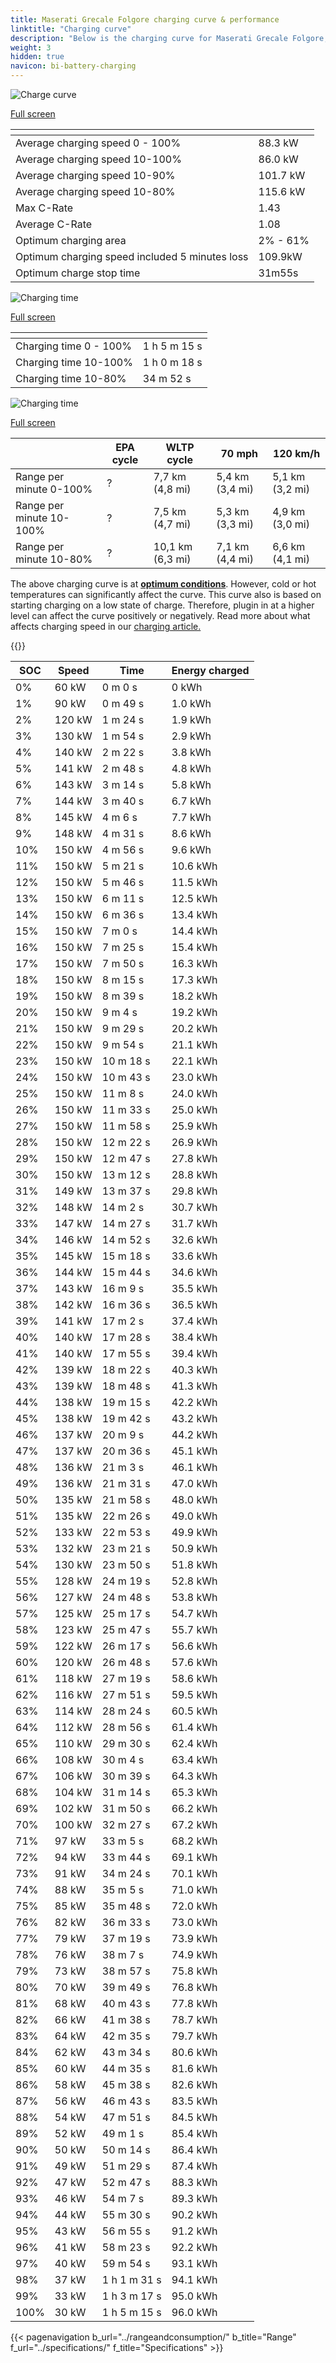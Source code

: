 ```yaml
---
title: Maserati Grecale Folgore charging curve & performance
linktitle: "Charging curve"
description: "Below is the charging curve for Maserati Grecale Folgore, illustrating the charging speed at various battery levels. Additionally, graphs for range and time provide comprehensive details on charging performance."
weight: 3
hidden: true
navicon: bi-battery-charging
---
```

<!-- markdownlint-disable MD033 -->
<!-- markdownlint-disable MD010 -->
<img src="/images/models/maserati/grecale/grecale_folgore/chargingcurve.svg" alt="Charge curve" class="img-fluid">

[Full screen](/images/models/maserati/grecale/grecale_folgore/chargingcurve.svg)


<div class="table-responsive">
<table class="table table-striped border">
	<thead>
		<tr>
			<th>
			</th>
			<th>
			</th>
		</tr>
	</thead>
	<tbody>
		<tr>
			<td>
				Average charging speed 0 - 100%
			</td>
			<td>
				88.3 kW
			</td>
		</tr>
		<tr>
			<td>
				Average charging speed 10-100%
			</td>
			<td>
				86.0 kW
			</td>
		</tr>
		<tr>
			<td>
				Average charging speed 10-90%
			</td>
			<td>
				101.7 kW
			</td>
		</tr>
		<tr>
			<td>
				Average charging speed 10-80%
			</td>
			<td>
				115.6 kW
			</td>
		</tr>
		<tr>
			<td>
				Max C-Rate
			</td>
			<td>
				1.43
			</td>
		</tr>
		<tr>
			<td>
				Average C-Rate
			</td>
			<td>
				1.08
			</td>
		</tr>
		<tr>
			<td>
				Optimum charging area
			</td>
			<td>
				2% - 61%
			</td>
		</tr>
		<tr>
			<td>
				Optimum charging speed included 5 minutes loss
			</td>
			<td>
				109.9kW
			</td>
		</tr>
		<tr>
			<td>
				Optimum charge stop time
			</td>
			<td>
				31m55s
			</td>
		</tr>
	</tbody>
</table>
</div>
<img src="/images/models/maserati/grecale/grecale_folgore/chargingtime.svg" alt="Charging time" class="img-fluid">

[Full screen](/images/models/maserati/grecale/grecale_folgore/chargingtime.svg)
<div class="table-responsive">
<table class="table table-striped border">
	<thead>
		<tr>
			<th>
			</th>
			<th>
			</th>
		</tr>
	</thead>
	<tbody>
		<tr>
			<td>
				Charging time 0 - 100%
			</td>
			<td>
				1 h 5 m 15 s
			</td>
		</tr>
		<tr>
			<td>
				Charging time 10-100%
			</td>
			<td>
				1 h 0 m 18 s
			</td>
		</tr>
		<tr>
			<td>
				Charging time 10-80%
			</td>
			<td>
				 34 m 52 s
			</td>
		</tr>
	</tbody>
</table>
</div>
<img src="/images/models/maserati/grecale/grecale_folgore/chargerangespeed.svg" alt="Charging time" class="img-fluid">

[Full screen](/images/models/maserati/grecale/grecale_folgore/chargerangespeed.svg)
<div class="table-responsive">
<table class="table table-striped border">
	<thead>
		<tr>
			<th>
			</th>
			<th>
				EPA cycle
			</th>
			<th>
				WLTP cycle
			</th>
			<th>
				70 mph
			</th>
			<th>
				120 km/h
			</th>
		</tr>
	</thead>
	<tbody>
		<tr>
			<td>
				Range per minute 0-100%
			</td>
			<td>
				?
			</td>
			<td>
				7,7 km (4,8 mi)
			</td>
			<td>
				5,4 km (3,4 mi)
			</td>
			<td>
				5,1 km (3,2 mi)
			</td>
		</tr>
		<tr>
			<td>
				Range per minute 10-100%
			</td>
			<td>
				?
			</td>
			<td>
				7,5 km (4,7 mi)
			</td>
			<td>
				5,3 km (3,3 mi)
			</td>
			<td>
				4,9 km (3,0 mi)
			</td>
		</tr>
		<tr>
			<td>
				Range per minute 10-80%
			</td>
			<td>
				?
			</td>
			<td>
				10,1 km (6,3 mi)
			</td>
			<td>
				7,1 km (4,4 mi)
			</td>
			<td>
				6,6 km (4,1 mi)
			</td>
		</tr>
	</tbody>
</table>
</div>


The above charging curve is at **[optimum conditions](../../../../../technology/battery/charging/#temperature)**. However, cold or hot temperatures can significantly affect the curve. This curve also is based on starting charging on a low state of charge. Therefore, plugin in at a higher level can affect the curve positively or negatively. Read more about what affects charging speed in our [charging article.](../../../../../technology/battery/charging/)


{{<evkxdisplayaddarticle />}}
<div class="table-responsive">
<table class="table table-striped border">
	<thead>
		<tr>
			<th>
				SOC
			</th>
			<th>
				Speed
			</th>
			<th>
				Time
			</th>
			<th>
				Energy charged
			</th>
		</tr>
	</thead>
	<tbody>
		<tr>
			<td>
				0%
			</td>
			<td>
				60 kW
			</td>
			<td>
				 0 m 0 s
			</td>
			<td>
				0 kWh
			</td>
		</tr>
		<tr>
			<td>
				1%
			</td>
			<td>
				90 kW
			</td>
			<td>
				 0 m 49 s
			</td>
			<td>
				1.0 kWh
			</td>
		</tr>
		<tr>
			<td>
				2%
			</td>
			<td>
				120 kW
			</td>
			<td>
				 1 m 24 s
			</td>
			<td>
				1.9 kWh
			</td>
		</tr>
		<tr>
			<td>
				3%
			</td>
			<td>
				130 kW
			</td>
			<td>
				 1 m 54 s
			</td>
			<td>
				2.9 kWh
			</td>
		</tr>
		<tr>
			<td>
				4%
			</td>
			<td>
				140 kW
			</td>
			<td>
				 2 m 22 s
			</td>
			<td>
				3.8 kWh
			</td>
		</tr>
		<tr>
			<td>
				5%
			</td>
			<td>
				141 kW
			</td>
			<td>
				 2 m 48 s
			</td>
			<td>
				4.8 kWh
			</td>
		</tr>
		<tr>
			<td>
				6%
			</td>
			<td>
				143 kW
			</td>
			<td>
				 3 m 14 s
			</td>
			<td>
				5.8 kWh
			</td>
		</tr>
		<tr>
			<td>
				7%
			</td>
			<td>
				144 kW
			</td>
			<td>
				 3 m 40 s
			</td>
			<td>
				6.7 kWh
			</td>
		</tr>
		<tr>
			<td>
				8%
			</td>
			<td>
				145 kW
			</td>
			<td>
				 4 m 6 s
			</td>
			<td>
				7.7 kWh
			</td>
		</tr>
		<tr>
			<td>
				9%
			</td>
			<td>
				148 kW
			</td>
			<td>
				 4 m 31 s
			</td>
			<td>
				8.6 kWh
			</td>
		</tr>
		<tr>
			<td>
				10%
			</td>
			<td>
				150 kW
			</td>
			<td>
				 4 m 56 s
			</td>
			<td>
				9.6 kWh
			</td>
		</tr>
		<tr>
			<td>
				11%
			</td>
			<td>
				150 kW
			</td>
			<td>
				 5 m 21 s
			</td>
			<td>
				10.6 kWh
			</td>
		</tr>
		<tr>
			<td>
				12%
			</td>
			<td>
				150 kW
			</td>
			<td>
				 5 m 46 s
			</td>
			<td>
				11.5 kWh
			</td>
		</tr>
		<tr>
			<td>
				13%
			</td>
			<td>
				150 kW
			</td>
			<td>
				 6 m 11 s
			</td>
			<td>
				12.5 kWh
			</td>
		</tr>
		<tr>
			<td>
				14%
			</td>
			<td>
				150 kW
			</td>
			<td>
				 6 m 36 s
			</td>
			<td>
				13.4 kWh
			</td>
		</tr>
		<tr>
			<td>
				15%
			</td>
			<td>
				150 kW
			</td>
			<td>
				 7 m 0 s
			</td>
			<td>
				14.4 kWh
			</td>
		</tr>
		<tr>
			<td>
				16%
			</td>
			<td>
				150 kW
			</td>
			<td>
				 7 m 25 s
			</td>
			<td>
				15.4 kWh
			</td>
		</tr>
		<tr>
			<td>
				17%
			</td>
			<td>
				150 kW
			</td>
			<td>
				 7 m 50 s
			</td>
			<td>
				16.3 kWh
			</td>
		</tr>
		<tr>
			<td>
				18%
			</td>
			<td>
				150 kW
			</td>
			<td>
				 8 m 15 s
			</td>
			<td>
				17.3 kWh
			</td>
		</tr>
		<tr>
			<td>
				19%
			</td>
			<td>
				150 kW
			</td>
			<td>
				 8 m 39 s
			</td>
			<td>
				18.2 kWh
			</td>
		</tr>
		<tr>
			<td>
				20%
			</td>
			<td>
				150 kW
			</td>
			<td>
				 9 m 4 s
			</td>
			<td>
				19.2 kWh
			</td>
		</tr>
		<tr>
			<td>
				21%
			</td>
			<td>
				150 kW
			</td>
			<td>
				 9 m 29 s
			</td>
			<td>
				20.2 kWh
			</td>
		</tr>
		<tr>
			<td>
				22%
			</td>
			<td>
				150 kW
			</td>
			<td>
				 9 m 54 s
			</td>
			<td>
				21.1 kWh
			</td>
		</tr>
		<tr>
			<td>
				23%
			</td>
			<td>
				150 kW
			</td>
			<td>
				 10 m 18 s
			</td>
			<td>
				22.1 kWh
			</td>
		</tr>
		<tr>
			<td>
				24%
			</td>
			<td>
				150 kW
			</td>
			<td>
				 10 m 43 s
			</td>
			<td>
				23.0 kWh
			</td>
		</tr>
		<tr>
			<td>
				25%
			</td>
			<td>
				150 kW
			</td>
			<td>
				 11 m 8 s
			</td>
			<td>
				24.0 kWh
			</td>
		</tr>
		<tr>
			<td>
				26%
			</td>
			<td>
				150 kW
			</td>
			<td>
				 11 m 33 s
			</td>
			<td>
				25.0 kWh
			</td>
		</tr>
		<tr>
			<td>
				27%
			</td>
			<td>
				150 kW
			</td>
			<td>
				 11 m 58 s
			</td>
			<td>
				25.9 kWh
			</td>
		</tr>
		<tr>
			<td>
				28%
			</td>
			<td>
				150 kW
			</td>
			<td>
				 12 m 22 s
			</td>
			<td>
				26.9 kWh
			</td>
		</tr>
		<tr>
			<td>
				29%
			</td>
			<td>
				150 kW
			</td>
			<td>
				 12 m 47 s
			</td>
			<td>
				27.8 kWh
			</td>
		</tr>
		<tr>
			<td>
				30%
			</td>
			<td>
				150 kW
			</td>
			<td>
				 13 m 12 s
			</td>
			<td>
				28.8 kWh
			</td>
		</tr>
		<tr>
			<td>
				31%
			</td>
			<td>
				149 kW
			</td>
			<td>
				 13 m 37 s
			</td>
			<td>
				29.8 kWh
			</td>
		</tr>
		<tr>
			<td>
				32%
			</td>
			<td>
				148 kW
			</td>
			<td>
				 14 m 2 s
			</td>
			<td>
				30.7 kWh
			</td>
		</tr>
		<tr>
			<td>
				33%
			</td>
			<td>
				147 kW
			</td>
			<td>
				 14 m 27 s
			</td>
			<td>
				31.7 kWh
			</td>
		</tr>
		<tr>
			<td>
				34%
			</td>
			<td>
				146 kW
			</td>
			<td>
				 14 m 52 s
			</td>
			<td>
				32.6 kWh
			</td>
		</tr>
		<tr>
			<td>
				35%
			</td>
			<td>
				145 kW
			</td>
			<td>
				 15 m 18 s
			</td>
			<td>
				33.6 kWh
			</td>
		</tr>
		<tr>
			<td>
				36%
			</td>
			<td>
				144 kW
			</td>
			<td>
				 15 m 44 s
			</td>
			<td>
				34.6 kWh
			</td>
		</tr>
		<tr>
			<td>
				37%
			</td>
			<td>
				143 kW
			</td>
			<td>
				 16 m 9 s
			</td>
			<td>
				35.5 kWh
			</td>
		</tr>
		<tr>
			<td>
				38%
			</td>
			<td>
				142 kW
			</td>
			<td>
				 16 m 36 s
			</td>
			<td>
				36.5 kWh
			</td>
		</tr>
		<tr>
			<td>
				39%
			</td>
			<td>
				141 kW
			</td>
			<td>
				 17 m 2 s
			</td>
			<td>
				37.4 kWh
			</td>
		</tr>
		<tr>
			<td>
				40%
			</td>
			<td>
				140 kW
			</td>
			<td>
				 17 m 28 s
			</td>
			<td>
				38.4 kWh
			</td>
		</tr>
		<tr>
			<td>
				41%
			</td>
			<td>
				140 kW
			</td>
			<td>
				 17 m 55 s
			</td>
			<td>
				39.4 kWh
			</td>
		</tr>
		<tr>
			<td>
				42%
			</td>
			<td>
				139 kW
			</td>
			<td>
				 18 m 22 s
			</td>
			<td>
				40.3 kWh
			</td>
		</tr>
		<tr>
			<td>
				43%
			</td>
			<td>
				139 kW
			</td>
			<td>
				 18 m 48 s
			</td>
			<td>
				41.3 kWh
			</td>
		</tr>
		<tr>
			<td>
				44%
			</td>
			<td>
				138 kW
			</td>
			<td>
				 19 m 15 s
			</td>
			<td>
				42.2 kWh
			</td>
		</tr>
		<tr>
			<td>
				45%
			</td>
			<td>
				138 kW
			</td>
			<td>
				 19 m 42 s
			</td>
			<td>
				43.2 kWh
			</td>
		</tr>
		<tr>
			<td>
				46%
			</td>
			<td>
				137 kW
			</td>
			<td>
				 20 m 9 s
			</td>
			<td>
				44.2 kWh
			</td>
		</tr>
		<tr>
			<td>
				47%
			</td>
			<td>
				137 kW
			</td>
			<td>
				 20 m 36 s
			</td>
			<td>
				45.1 kWh
			</td>
		</tr>
		<tr>
			<td>
				48%
			</td>
			<td>
				136 kW
			</td>
			<td>
				 21 m 3 s
			</td>
			<td>
				46.1 kWh
			</td>
		</tr>
		<tr>
			<td>
				49%
			</td>
			<td>
				136 kW
			</td>
			<td>
				 21 m 31 s
			</td>
			<td>
				47.0 kWh
			</td>
		</tr>
		<tr>
			<td>
				50%
			</td>
			<td>
				135 kW
			</td>
			<td>
				 21 m 58 s
			</td>
			<td>
				48.0 kWh
			</td>
		</tr>
		<tr>
			<td>
				51%
			</td>
			<td>
				135 kW
			</td>
			<td>
				 22 m 26 s
			</td>
			<td>
				49.0 kWh
			</td>
		</tr>
		<tr>
			<td>
				52%
			</td>
			<td>
				133 kW
			</td>
			<td>
				 22 m 53 s
			</td>
			<td>
				49.9 kWh
			</td>
		</tr>
		<tr>
			<td>
				53%
			</td>
			<td>
				132 kW
			</td>
			<td>
				 23 m 21 s
			</td>
			<td>
				50.9 kWh
			</td>
		</tr>
		<tr>
			<td>
				54%
			</td>
			<td>
				130 kW
			</td>
			<td>
				 23 m 50 s
			</td>
			<td>
				51.8 kWh
			</td>
		</tr>
		<tr>
			<td>
				55%
			</td>
			<td>
				128 kW
			</td>
			<td>
				 24 m 19 s
			</td>
			<td>
				52.8 kWh
			</td>
		</tr>
		<tr>
			<td>
				56%
			</td>
			<td>
				127 kW
			</td>
			<td>
				 24 m 48 s
			</td>
			<td>
				53.8 kWh
			</td>
		</tr>
		<tr>
			<td>
				57%
			</td>
			<td>
				125 kW
			</td>
			<td>
				 25 m 17 s
			</td>
			<td>
				54.7 kWh
			</td>
		</tr>
		<tr>
			<td>
				58%
			</td>
			<td>
				123 kW
			</td>
			<td>
				 25 m 47 s
			</td>
			<td>
				55.7 kWh
			</td>
		</tr>
		<tr>
			<td>
				59%
			</td>
			<td>
				122 kW
			</td>
			<td>
				 26 m 17 s
			</td>
			<td>
				56.6 kWh
			</td>
		</tr>
		<tr>
			<td>
				60%
			</td>
			<td>
				120 kW
			</td>
			<td>
				 26 m 48 s
			</td>
			<td>
				57.6 kWh
			</td>
		</tr>
		<tr>
			<td>
				61%
			</td>
			<td>
				118 kW
			</td>
			<td>
				 27 m 19 s
			</td>
			<td>
				58.6 kWh
			</td>
		</tr>
		<tr>
			<td>
				62%
			</td>
			<td>
				116 kW
			</td>
			<td>
				 27 m 51 s
			</td>
			<td>
				59.5 kWh
			</td>
		</tr>
		<tr>
			<td>
				63%
			</td>
			<td>
				114 kW
			</td>
			<td>
				 28 m 24 s
			</td>
			<td>
				60.5 kWh
			</td>
		</tr>
		<tr>
			<td>
				64%
			</td>
			<td>
				112 kW
			</td>
			<td>
				 28 m 56 s
			</td>
			<td>
				61.4 kWh
			</td>
		</tr>
		<tr>
			<td>
				65%
			</td>
			<td>
				110 kW
			</td>
			<td>
				 29 m 30 s
			</td>
			<td>
				62.4 kWh
			</td>
		</tr>
		<tr>
			<td>
				66%
			</td>
			<td>
				108 kW
			</td>
			<td>
				 30 m 4 s
			</td>
			<td>
				63.4 kWh
			</td>
		</tr>
		<tr>
			<td>
				67%
			</td>
			<td>
				106 kW
			</td>
			<td>
				 30 m 39 s
			</td>
			<td>
				64.3 kWh
			</td>
		</tr>
		<tr>
			<td>
				68%
			</td>
			<td>
				104 kW
			</td>
			<td>
				 31 m 14 s
			</td>
			<td>
				65.3 kWh
			</td>
		</tr>
		<tr>
			<td>
				69%
			</td>
			<td>
				102 kW
			</td>
			<td>
				 31 m 50 s
			</td>
			<td>
				66.2 kWh
			</td>
		</tr>
		<tr>
			<td>
				70%
			</td>
			<td>
				100 kW
			</td>
			<td>
				 32 m 27 s
			</td>
			<td>
				67.2 kWh
			</td>
		</tr>
		<tr>
			<td>
				71%
			</td>
			<td>
				97 kW
			</td>
			<td>
				 33 m 5 s
			</td>
			<td>
				68.2 kWh
			</td>
		</tr>
		<tr>
			<td>
				72%
			</td>
			<td>
				94 kW
			</td>
			<td>
				 33 m 44 s
			</td>
			<td>
				69.1 kWh
			</td>
		</tr>
		<tr>
			<td>
				73%
			</td>
			<td>
				91 kW
			</td>
			<td>
				 34 m 24 s
			</td>
			<td>
				70.1 kWh
			</td>
		</tr>
		<tr>
			<td>
				74%
			</td>
			<td>
				88 kW
			</td>
			<td>
				 35 m 5 s
			</td>
			<td>
				71.0 kWh
			</td>
		</tr>
		<tr>
			<td>
				75%
			</td>
			<td>
				85 kW
			</td>
			<td>
				 35 m 48 s
			</td>
			<td>
				72.0 kWh
			</td>
		</tr>
		<tr>
			<td>
				76%
			</td>
			<td>
				82 kW
			</td>
			<td>
				 36 m 33 s
			</td>
			<td>
				73.0 kWh
			</td>
		</tr>
		<tr>
			<td>
				77%
			</td>
			<td>
				79 kW
			</td>
			<td>
				 37 m 19 s
			</td>
			<td>
				73.9 kWh
			</td>
		</tr>
		<tr>
			<td>
				78%
			</td>
			<td>
				76 kW
			</td>
			<td>
				 38 m 7 s
			</td>
			<td>
				74.9 kWh
			</td>
		</tr>
		<tr>
			<td>
				79%
			</td>
			<td>
				73 kW
			</td>
			<td>
				 38 m 57 s
			</td>
			<td>
				75.8 kWh
			</td>
		</tr>
		<tr>
			<td>
				80%
			</td>
			<td>
				70 kW
			</td>
			<td>
				 39 m 49 s
			</td>
			<td>
				76.8 kWh
			</td>
		</tr>
		<tr>
			<td>
				81%
			</td>
			<td>
				68 kW
			</td>
			<td>
				 40 m 43 s
			</td>
			<td>
				77.8 kWh
			</td>
		</tr>
		<tr>
			<td>
				82%
			</td>
			<td>
				66 kW
			</td>
			<td>
				 41 m 38 s
			</td>
			<td>
				78.7 kWh
			</td>
		</tr>
		<tr>
			<td>
				83%
			</td>
			<td>
				64 kW
			</td>
			<td>
				 42 m 35 s
			</td>
			<td>
				79.7 kWh
			</td>
		</tr>
		<tr>
			<td>
				84%
			</td>
			<td>
				62 kW
			</td>
			<td>
				 43 m 34 s
			</td>
			<td>
				80.6 kWh
			</td>
		</tr>
		<tr>
			<td>
				85%
			</td>
			<td>
				60 kW
			</td>
			<td>
				 44 m 35 s
			</td>
			<td>
				81.6 kWh
			</td>
		</tr>
		<tr>
			<td>
				86%
			</td>
			<td>
				58 kW
			</td>
			<td>
				 45 m 38 s
			</td>
			<td>
				82.6 kWh
			</td>
		</tr>
		<tr>
			<td>
				87%
			</td>
			<td>
				56 kW
			</td>
			<td>
				 46 m 43 s
			</td>
			<td>
				83.5 kWh
			</td>
		</tr>
		<tr>
			<td>
				88%
			</td>
			<td>
				54 kW
			</td>
			<td>
				 47 m 51 s
			</td>
			<td>
				84.5 kWh
			</td>
		</tr>
		<tr>
			<td>
				89%
			</td>
			<td>
				52 kW
			</td>
			<td>
				 49 m 1 s
			</td>
			<td>
				85.4 kWh
			</td>
		</tr>
		<tr>
			<td>
				90%
			</td>
			<td>
				50 kW
			</td>
			<td>
				 50 m 14 s
			</td>
			<td>
				86.4 kWh
			</td>
		</tr>
		<tr>
			<td>
				91%
			</td>
			<td>
				49 kW
			</td>
			<td>
				 51 m 29 s
			</td>
			<td>
				87.4 kWh
			</td>
		</tr>
		<tr>
			<td>
				92%
			</td>
			<td>
				47 kW
			</td>
			<td>
				 52 m 47 s
			</td>
			<td>
				88.3 kWh
			</td>
		</tr>
		<tr>
			<td>
				93%
			</td>
			<td>
				46 kW
			</td>
			<td>
				 54 m 7 s
			</td>
			<td>
				89.3 kWh
			</td>
		</tr>
		<tr>
			<td>
				94%
			</td>
			<td>
				44 kW
			</td>
			<td>
				 55 m 30 s
			</td>
			<td>
				90.2 kWh
			</td>
		</tr>
		<tr>
			<td>
				95%
			</td>
			<td>
				43 kW
			</td>
			<td>
				 56 m 55 s
			</td>
			<td>
				91.2 kWh
			</td>
		</tr>
		<tr>
			<td>
				96%
			</td>
			<td>
				41 kW
			</td>
			<td>
				 58 m 23 s
			</td>
			<td>
				92.2 kWh
			</td>
		</tr>
		<tr>
			<td>
				97%
			</td>
			<td>
				40 kW
			</td>
			<td>
				 59 m 54 s
			</td>
			<td>
				93.1 kWh
			</td>
		</tr>
		<tr>
			<td>
				98%
			</td>
			<td>
				37 kW
			</td>
			<td>
				1 h 1 m 31 s
			</td>
			<td>
				94.1 kWh
			</td>
		</tr>
		<tr>
			<td>
				99%
			</td>
			<td>
				33 kW
			</td>
			<td>
				1 h 3 m 17 s
			</td>
			<td>
				95.0 kWh
			</td>
		</tr>
		<tr>
			<td>
				100%
			</td>
			<td>
				30 kW
			</td>
			<td>
				1 h 5 m 15 s
			</td>
			<td>
				96.0 kWh
			</td>
		</tr>
	</tbody>
</table>
</div>


{{< pagenavigation b_url="../rangeandconsumption/" b_title="Range" f_url="../specifications/" f_title="Specifications" >}}
